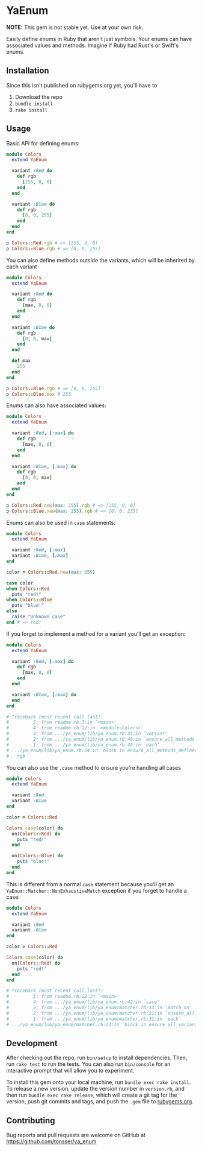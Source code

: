 # YaEnum

**NOTE:** This gem is not stable yet. Use at your own risk.

Easily define enums in Ruby that aren't just symbols. Your enums can have associated values and methods. Imagine if Ruby had Rust's or Swift's enums.

## Installation

Since this isn't published on rubygems.org yet, you'll have to 

1. Download the repo
2. `bundle install`
3. `rake install`

## Usage

Basic API for defining enums:

```ruby
module Colors
  extend YaEnum

  variant :Red do
    def rgb
      [255, 0, 0]
    end
  end

  variant :Blue do
    def rgb
      [0, 0, 255]
    end
  end
end

p Colors::Red.rgb # => [255, 0, 0]
p Colors::Blue.rgb # => [0, 0, 255]
```

You can also define methods outside the variants, which will be inherited by each variant

```ruby
module Colors
  extend YaEnum

  variant :Red do
    def rgb
      [max, 0, 0]
    end
  end

  variant :Blue do
    def rgb
      [0, 0, max]
    end
  end

  def max
    255
  end
end

p Colors::Blue.rgb # => [0, 0, 255]
p Colors::Blue.max # 255
```

Enums can also have associated values:

```ruby
module Colors
  extend YaEnum

  variant :Red, [:max] do
    def rgb
      [max, 0, 0]
    end
  end

  variant :Blue, [:max] do
    def rgb
      [0, 0, max]
    end
  end
end

p Colors::Red.new(max: 255).rgb # => [255, 0, 0]
p Colors::Blue.new(max: 255).rgb # => [0, 0, 255]
```

Enums can also be used in `case` statements:

```ruby
module Colors
  extend YaEnum

  variant :Red, [:max]
  variant :Blue, [:max]
end

color = Colors::Red.new(max: 255)

case color
when Colors::Red
  puts "red!"
when Colors::Blue
  puts "blue!"
else
  raise "Unknown case"
end # => red!
```

If you forget to implement a method for a variant you'll get an exception:

```ruby
module Colors
  extend YaEnum

  variant :Red, [:max] do
    def rgb
      [max, 0, 0]
    end
  end

  variant :Blue, [:max] do
  end
end

# Traceback (most recent call last):
#         5: from readme.rb:3:in `<main>'
#         4: from readme.rb:12:in `<module:Colors>'
#         3: from .../ya_enum/lib/ya_enum.rb:35:in `variant'
#         2: from .../ya_enum/lib/ya_enum.rb:49:in `ensure_all_methods_defined_for_each_variant!'
#         1: from .../ya_enum/lib/ya_enum.rb:49:in `each'
# .../ya_enum/lib/ya_enum.rb:54:in `block in ensure_all_methods_defined_for_each_variant!': Variant Blue is missing the following methods: (YaEnum::MissingMethods)
#   rgb
```

You can also use the `.case` method to ensure you're handling all cases

```ruby
module Colors
  extend YaEnum

  variant :Red
  variant :Blue
end

color = Colors::Red

Colors.case(color) do
  on(Colors::Red) do
    puts "red!"
  end

  on(Colors::Blue) do
    puts "blue!"
  end
end
```

This is different from a normal `case` statement because you'll get an `YaEnum::Matcher::NonExhaustiveMatch` exception if you forget to handle a case:

```ruby
module Colors
  extend YaEnum

  variant :Red
  variant :Blue
end

color = Colors::Red

Colors.case(color) do
  on(Colors::Red) do
    puts "red!"
  end
end

# Traceback (most recent call last):
#         5: from readme.rb:12:in `<main>'
#         4: from .../ya_enum/lib/ya_enum.rb:42:in `case'
#         3: from .../ya_enum/lib/ya_enum/matcher.rb:13:in `match_on'
#         2: from .../ya_enum/lib/ya_enum/matcher.rb:31:in `ensure_all_variants_handled!'
#         1: from .../ya_enum/lib/ya_enum/matcher.rb:31:in `each'
# .../ya_enum/lib/ya_enum/matcher.rb:33:in `block in ensure_all_variants_handled!': Variant Blue is not handled (YaEnum::Matcher::NonExhaustiveMatch)
```

## Development

After checking out the repo, run `bin/setup` to install dependencies. Then, run `rake test` to run the tests. You can also run `bin/console` for an interactive prompt that will allow you to experiment.

To install this gem onto your local machine, run `bundle exec rake install`. To release a new version, update the version number in `version.rb`, and then run `bundle exec rake release`, which will create a git tag for the version, push git commits and tags, and push the `.gem` file to [rubygems.org](https://rubygems.org).

## Contributing

Bug reports and pull requests are welcome on GitHub at https://github.com/tonsser/ya_enum

